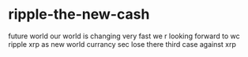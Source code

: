 # ripple-the-new-cash
future world
our world is changing very fast
we r looking forward to wc ripple xrp as new world currancy
sec lose there third case against xrp
